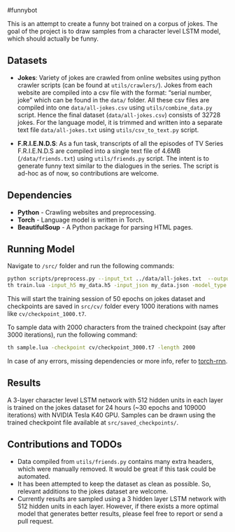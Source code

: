 #funnybot

This is an attempt to create a funny bot trained on a corpus of jokes. The goal of the project is to draw samples from a character level LSTM model, which should actually be funny. 

## Datasets

* **Jokes**: Variety of jokes are crawled from online websites using python crawler scripts (can be found at `utils/crawlers/`). Jokes from each website are compiled into a csv file with the format: “serial number, joke” which can be found in the `data/` folder. All these csv files are compiled into one `data/all-jokes.csv` using `utils/combine_data.py` script. Hence the final dataset (`data/all-jokes.csv`) consists of 32728 jokes. For the language model, it is trimmed and written into a separate text file `data/all-jokes.txt` using `utils/csv_to_text.py` script.  

* **F.R.I.E.N.D.S**: As a fun task, transcripts of all the episodes of TV Series F.R.I.E.N.D.S are compiled into a single text file of 4.6MB (`/data/friends.txt`) using `utils/friends.py` script. The intent is to generate funny text similar to the dialogues in the series. The script is ad-hoc as of now, so contributions are welcome. 

## Dependencies

* **Python**  - Crawling websites and preprocessing.
* **Torch** - Language model is written in Torch. 
* **BeautifulSoup** - A Python package for parsing HTML pages.

## Running Model

Navigate to `/src/` folder and run the following commands: 
```bash
python scripts/preprocess.py --input_txt ../data/all-jokes.txt  --output_h5 my_data.h5  --output_json my_data.json
th train.lua -input_h5 my_data.h5 -input_json my_data.json -model_type lstm -num_layers 3 -rnn_size 512
```
This will start the training session of 50 epochs on jokes dataset and checkpoints are saved in `src/cv/` folder every 1000 iterations with names like `cv/checkpoint_1000.t7`. 

To sample data with 2000 characters from the trained checkpoint (say after 3000 iterations), run the following command:

```bash
th sample.lua -checkpoint cv/checkpoint_3000.t7 -length 2000
````

In case of any errors, missing dependencies or more info, refer to [torch-rnn](https://github.com/jcjohnson/torch-rnn). 

## Results

A 3-layer character level LSTM network with 512 hidden units in each layer is trained on the jokes dataset for 24 hours (~30 epochs and 109000 iterations) with NVIDIA Tesla K40 GPU. Samples can be drawn using the trained checkpoint file available at `src/saved_checkpoints/`. 


## Contributions and TODOs
* Data compiled from `utils/friends.py` contains many extra headers, which were manually removed. It would be great if this task could be automated. 
* It has been attempted to keep the dataset as clean as possible. So, relevant additions to the jokes dataset are welcome. 
* Currently results are sampled using a 3 hidden layer LSTM network with 512 hidden units in each layer. However, if there exists a more optimal model that generates better results, please feel free to report or send a pull request.

